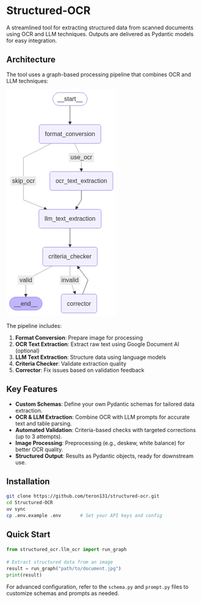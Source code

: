 # Structured-OCR

A streamlined tool for extracting structured data from scanned documents using OCR and LLM techniques. Outputs are delivered as Pydantic models for easy integration.

## Architecture

The tool uses a graph-based processing pipeline that combines OCR and LLM techniques:

![Processing Graph](graph.png)

The pipeline includes:
1. **Format Conversion**: Prepare image for processing
2. **OCR Text Extraction**: Extract raw text using Google Document AI (optional)
3. **LLM Text Extraction**: Structure data using language models
4. **Criteria Checker**: Validate extraction quality
5. **Corrector**: Fix issues based on validation feedback


## Key Features

- **Custom Schemas**: Define your own Pydantic schemas for tailored data extraction.
- **OCR & LLM Extraction**: Combine OCR with LLM prompts for accurate text and table parsing.
- **Automated Validation**: Criteria-based checks with targeted corrections (up to 3 attempts).
- **Image Processing**: Preprocessing (e.g., deskew, white balance) for better OCR quality.
- **Structured Output**: Results as Pydantic objects, ready for downstream use.

## Installation

```bash
git clone https://github.com/teron131/structured-ocr.git
cd Structured-OCR
uv sync
cp .env.example .env       # Set your API keys and config
```

## Quick Start

```python
from structured_ocr.llm_ocr import run_graph

# Extract structured data from an image
result = run_graph("path/to/document.jpg")
print(result)
```

For advanced configuration, refer to the `schema.py` and `prompt.py` files to customize schemas and prompts as needed.

